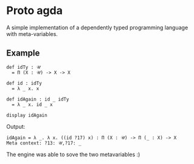 # Proto agda

A simple implementation of a dependently typed programming language with meta-variables.

## Example

```
def idTy : 𝒰
  = Π (X : 𝒰) -> X -> X

def id : idTy
  = λ _ x. x

def idAgain : id _ idTy
  = λ _ x. id _ x

display idAgain
```

Output:
```
idAgain = λ _. λ x. ((id ?17) x) : Π (X : 𝒰) -> Π (_ : X) -> X
Meta context: ?13: 𝒰,?17: _
```

The engine was able to sove the two metavariables :)
